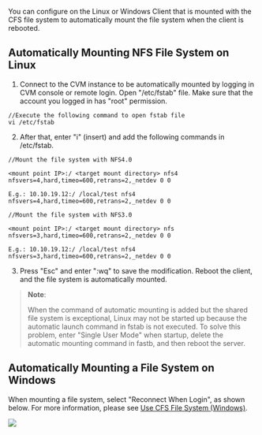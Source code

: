 
You can configure on the Linux or Windows Client that is mounted with the CFS file system to automatically mount the file system when the client is rebooted.

## Automatically Mounting NFS File System on Linux
1. Connect to the CVM instance to be automatically mounted by logging in CVM console or remote login. Open "/etc/fstab" file. Make sure that the account you logged in has "root" permission.

```
//Execute the following command to open fstab file
vi /etc/fstab

```

2. After that, enter "i" (insert) and add the following commands in /etc/fstab.

```
//Mount the file system with NFS4.0

<mount point IP>:/ <target mount directory> nfs4 nfsvers=4,hard,timeo=600,retrans=2,_netdev 0 0

E.g.: 10.10.19.12:/ /local/test nfs4 nfsvers=4,hard,timeo=600,retrans=2,_netdev 0 0

```

```
//Mount the file system with NFS3.0

<mount point IP>:/ <target mount directory> nfs nfsvers=3,hard,timeo=600,retrans=2,_netdev 0 0

E.g.: 10.10.19.12:/ /local/test nfs4 nfsvers=3,hard,timeo=600,retrans=2,_netdev 0 0

```

3. Press "Esc" and enter ":wq" to save the modification. Reboot the client, and the file system is automatically mounted.

> **Note**:
>
> When the command of automatic mounting is added but the shared file system is exceptional, Linux may not be started up because the automatic launch command in fstab is not executed. To solve this problem, enter "Single User Mode" when startup, delete the automatic mounting command in fastb, and then reboot the server.



## Automatically Mounting a File System on Windows
When mounting a file system, select "Reconnect When Login", as shown below. For more information, please see [Use CFS File System (Windows)](https://intl.cloud.tencent.com/document/product/582/11524).

![](https://main.qcloudimg.com/raw/4e4731dddb8efdb7b1770912d9c8b8fd.png)
